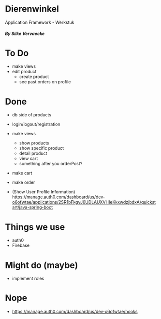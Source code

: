 # Dierenwinkel
Application Framework - Werkstuk
##### By Silke Vervaecke
# To Do 
- make views
- edit product
  - create product
  - see past orders on profile
# Done
- db side of products
- login/logout/registration
- make views
  - show products
  - show specific product
  - detail product
  - view cart
  - something after you orderPost?
- make cart 
- make order

- (Show User Profile Information) https://manage.auth0.com/dashboard/us/dev-o6ofwtae/applications/2SR1bFkgvJ6UDLAUXVHIeKkxwdzjbdxA/quickstart/java-spring-boot

# Things we use
- auth0
- Firebase

# Might do (maybe)
- implement roles

# Nope
- https://manage.auth0.com/dashboard/us/dev-o6ofwtae/hooks 

